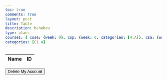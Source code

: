 ```yaml
---
toc: true
comments: true
layout: post
title: Table
description: hehehaw
type: plans
courses: { csse: {week: 0}, csp: {week: 0, categories: [4.A]}, csa: {week: 0} }
categories: [C1.4]
---
```

<table>
    <thead>
        <tr>
            <th>Name</th>
            <th>ID</th>
        </tr>
    </thead>
    <tbody id="result">
    </tbody>
</table>

<script type="module">
    const url = 'http://127.0.0.1:8086/api/users/';
    // prepare HTML result container for new output
    const resultContainer = document.getElementById("result");
    const options = {
        mode: 'cors', // no-cors, cors, same-origin
        credentials: 'include', // include, same-origin, omit
        headers: {
            'Content-Type': 'application/json'
        },
        method: 'GET', // Override the method property
        cache: 'no-cache', // Set the cache property
    };

    // fetch the API
    fetch(url, options)
        // response is a RESTful "promise" on any successful fetch
        .then(response => {
            // check for response errors and display
            if (response.status !== 200) {
                const errorMsg = 'Database response error: ' + response.status;
                window.location.href = "http://127.0.0.1:4200/FunnyBlog2.0/_posts/2024-02-04-403.md";
                console.log(errorMsg);
                const tr = document.createElement("tr");
                const td = document.createElement("td");
                td.innerHTML = errorMsg;
                tr.appendChild(td);
                resultContainer.appendChild(tr);
                return;
            }
            // valid response will contain JSON data
            response.json().then(data => {
                console.log(data);
                for (const row of data) {
                    // tr and td build out for each row
                    const tr = document.createElement("tr");
                    const name = document.createElement("td");
                    const id = document.createElement("td");
                    // data is specific to the API
                    name.innerHTML = row.name;
                    id.innerHTML = row.uid;
                    // this builds td's into tr
                    tr.appendChild(name);
                    tr.appendChild(id);
                    // append the row to table
                    resultContainer.appendChild(tr);
                }
            })
            // catch fetch errors (i.e., ACCESS to server blocked)
            .catch(err => {
                console.error(err);
                const tr = document.createElement("tr");
                const td = document.createElement("td");
                td.innerHTML = err + ": " + url;
                tr.appendChild(td);
                resultContainer.appendChild(tr);
            ;
            });
        });
</script>


<button onclick="deleteUser()">Delete My Account</button>


<script>
    function deleteUser() {
        // You can add your logic for deleting the user here
        console.log("in function");
        const url = 'http://127.0.0.1:8086/api/users/';
        const options = {
            mode: 'cors', // no-cors, cors, same-origin
            credentials: 'include', // include, same-origin, omit
            headers: {
                'Content-Type': 'application/json'
            },
            method: 'DELETE', // Override the method property
            cache: 'no-cache', // Set the cache property
        };
        fetch(url, options)
        // response is a RESTful "promise" on any successful fetch
        .then(response => {
            // check for response errors and display
            if (response.status !== 200) {
                const errorMsg = 'Database response error: ' + response.status;
                window.location.href = "http://127.0.0.1:4200/student/2024/01/31/403error.html";
                console.log(errorMsg);
                const tr = document.createElement("tr");
                const td = document.createElement("td");
                td.innerHTML = errorMsg;
                tr.appendChild(td);
                resultContainer.appendChild(tr);
                return;
            }
            // valid response will contain JSON data
            response.json().then(data => {
                console.log("worked");
                console.log(data);
                 window.location.href = "http://127.0.0.1:4200/student/2024/01/30/DataTable.html";
            })
            // catch fetch errors (i.e., ACCESS to server blocked)
            .catch(err => {
                console.error(err);
                const tr = document.createElement("tr");
                const td = document.createElement("td");
                td.innerHTML = err + ": " + url;
                tr.appendChild(td);
                resultContainer.appendChild(tr);
            ;
            });
        });

        
    }
        
</script>